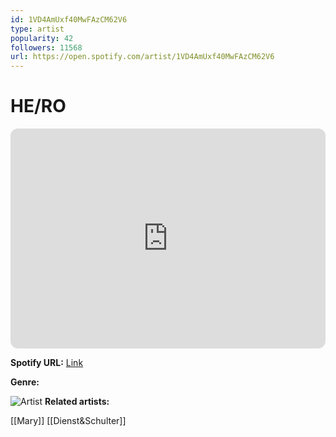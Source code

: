 ```yaml
---
id: 1VD4AmUxf40MwFAzCM62V6
type: artist
popularity: 42
followers: 11568
url: https://open.spotify.com/artist/1VD4AmUxf40MwFAzCM62V6
---
```

# HE/RO

<iframe style="border-radius:12px" src="https://open.spotify.com/embed/artist/1VD4AmUxf40MwFAzCM62V6" width="100%" height="352" frameBorder="0" allowfullscreen="" allow="autoplay; clipboard-write; encrypted-media; fullscreen; picture-in-picture" loading="lazy"></iframe>

**Spotify URL:** [Link](https://open.spotify.com/artist/1VD4AmUxf40MwFAzCM62V6)

**Genre:** 

![Artist](https://i.scdn.co/image/ab6761610000e5eb2f4957e2d4caf316b7efc52b)
**Related artists:**

[[Mary]]
[[Dienst&Schulter]]
